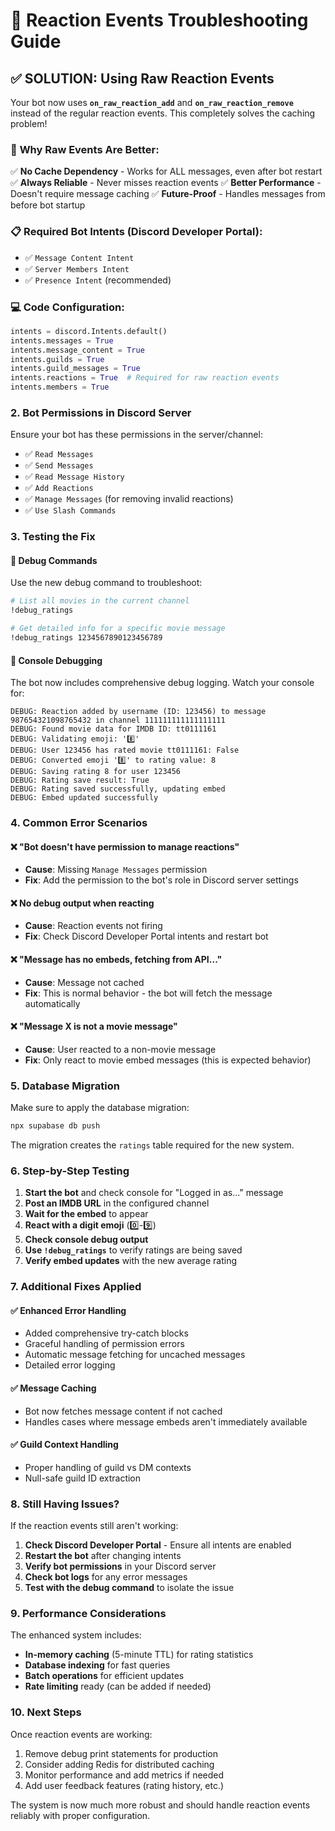 # 🔧 Reaction Events Troubleshooting Guide

## ✅ **SOLUTION: Using Raw Reaction Events**

Your bot now uses **`on_raw_reaction_add`** and **`on_raw_reaction_remove`** instead of the regular reaction events. This completely solves the caching problem!

### 🎯 **Why Raw Events Are Better:**

✅ **No Cache Dependency** - Works for ALL messages, even after bot restart
✅ **Always Reliable** - Never misses reaction events
✅ **Better Performance** - Doesn't require message caching
✅ **Future-Proof** - Handles messages from before bot startup

### 📋 **Required Bot Intents (Discord Developer Portal):**
- ✅ `Message Content Intent`
- ✅ `Server Members Intent`
- ✅ `Presence Intent` (recommended)

### 💻 **Code Configuration:**
```python
intents = discord.Intents.default()
intents.messages = True
intents.message_content = True
intents.guilds = True
intents.guild_messages = True
intents.reactions = True  # Required for raw reaction events
intents.members = True
```

### 2. **Bot Permissions in Discord Server**

Ensure your bot has these permissions in the server/channel:
- ✅ `Read Messages`
- ✅ `Send Messages`
- ✅ `Read Message History`
- ✅ `Add Reactions`
- ✅ `Manage Messages` (for removing invalid reactions)
- ✅ `Use Slash Commands`

### 3. **Testing the Fix**

#### 📝 **Debug Commands**
Use the new debug command to troubleshoot:

```bash
# List all movies in the current channel
!debug_ratings

# Get detailed info for a specific movie message
!debug_ratings 1234567890123456789
```

#### 🐛 **Console Debugging**
The bot now includes comprehensive debug logging. Watch your console for:
```
DEBUG: Reaction added by username (ID: 123456) to message 987654321098765432 in channel 111111111111111111
DEBUG: Found movie data for IMDB ID: tt0111161
DEBUG: Validating emoji: '8️⃣'
DEBUG: User 123456 has rated movie tt0111161: False
DEBUG: Converted emoji '8️⃣' to rating value: 8
DEBUG: Saving rating 8 for user 123456
DEBUG: Rating save result: True
DEBUG: Rating saved successfully, updating embed
DEBUG: Embed updated successfully
```

### 4. **Common Error Scenarios**

#### **❌ "Bot doesn't have permission to manage reactions"**
- **Cause**: Missing `Manage Messages` permission
- **Fix**: Add the permission to the bot's role in Discord server settings

#### **❌ No debug output when reacting**
- **Cause**: Reaction events not firing
- **Fix**: Check Discord Developer Portal intents and restart bot

#### **❌ "Message has no embeds, fetching from API..."**
- **Cause**: Message not cached
- **Fix**: This is normal behavior - the bot will fetch the message automatically

#### **❌ "Message X is not a movie message"**
- **Cause**: User reacted to a non-movie message
- **Fix**: Only react to movie embed messages (this is expected behavior)

### 5. **Database Migration**

Make sure to apply the database migration:
```bash
npx supabase db push
```

The migration creates the `ratings` table required for the new system.

### 6. **Step-by-Step Testing**

1. **Start the bot** and check console for "Logged in as..." message
2. **Post an IMDB URL** in the configured channel
3. **Wait for the embed** to appear
4. **React with a digit emoji** (0️⃣-9️⃣)
5. **Check console debug output**
6. **Use `!debug_ratings`** to verify ratings are being saved
7. **Verify embed updates** with the new average rating

### 7. **Additional Fixes Applied**

#### **✅ Enhanced Error Handling**
- Added comprehensive try-catch blocks
- Graceful handling of permission errors
- Automatic message fetching for uncached messages
- Detailed error logging

#### **✅ Message Caching**
- Bot now fetches message content if not cached
- Handles cases where message embeds aren't immediately available

#### **✅ Guild Context Handling**
- Proper handling of guild vs DM contexts
- Null-safe guild ID extraction

### 8. **Still Having Issues?**

If the reaction events still aren't working:

1. **Check Discord Developer Portal** - Ensure all intents are enabled
2. **Restart the bot** after changing intents
3. **Verify bot permissions** in your Discord server
4. **Check bot logs** for any error messages
5. **Test with the debug command** to isolate the issue

### 9. **Performance Considerations**

The enhanced system includes:
- **In-memory caching** (5-minute TTL) for rating statistics
- **Database indexing** for fast queries
- **Batch operations** for efficient updates
- **Rate limiting** ready (can be added if needed)

### 10. **Next Steps**

Once reaction events are working:
1. Remove debug print statements for production
2. Consider adding Redis for distributed caching
3. Monitor performance and add metrics if needed
4. Add user feedback features (rating history, etc.)

The system is now much more robust and should handle reaction events reliably with proper configuration.